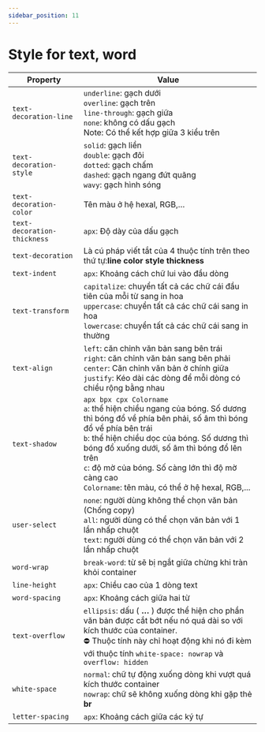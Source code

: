 ```yaml
---
sidebar_position: 11
---
```


# Style for text, word

| Property                    | Value                                                                                                                                                                                                                                                                                                                                                        |
| --------------------------- | ------------------------------------------------------------------------------------------------------------------------------------------------------------------------------------------------------------------------------------------------------------------------------------------------------------------------------------------------------------ |
| `text-decoration-line`      | `underline`: gạch dưới <br />`overline`: gạch trên <br />`line-through`: gạch giữa <br />`none`: không có dấu gạch<br />Note: Có thể kết hợp giữa 3 kiểu trên                                                                                                                                                                                                |
| `text-decoration-style`     | `solid`: gạch liền<br />`double`: gạch đôi<br />`dotted`: gạch chấm<br />`dashed`: gạch ngang đứt quãng<br />`wavy`: gạch hình sóng                                                                                                                                                                                                                          |
| `text-decoration-color`     | Tên màu ở hệ hexal, RGB,…                                                                                                                                                                                                                                                                                                                                    |
| `text-decoration-thickness` | `apx`: Độ dày của dấu gạch                                                                                                                                                                                                                                                                                                                                   |
| `text-decoration`           | Là cú pháp viết tắt của 4 thuộc tính trên theo thứ tự:**line color style thickness**                                                                                                                                                                                                                                                                         |
| `text-indent`               | `apx`: Khoảng cách chữ lui vào đầu dòng                                                                                                                                                                                                                                                                                                                      |
| `text-transform`            | `capitalize`: chuyển tất cả các chữ cái đầu tiên của mỗi từ sang in hoa<br />`uppercase`: chuyển tất cả các chữ cái sang in hoa<br />`lowercase`: chuyển tất cả các chữ cái sang in thường                                                                                                                                                                   |
| `text-align`                | `left`: căn chỉnh văn bản sang bên trái<br />`right`: căn chỉnh văn bản sang bên phải<br />`center`: Căn chỉnh văn bản ở chính giữa<br />`justify`: Kéo dài các dòng để mỗi dòng có chiều rộng bằng nhau                                                                                                                                                     |
| `text-shadow`               | `apx bpx cpx Colorname`<br />`a`: thể hiện chiều ngang của bóng. Số dương thì bóng đổ về phía bên phải, số âm thì bóng đổ về phía bên trái<br />`b`: thể hiện chiều dọc của bóng. Số dương thì bóng đổ xuống dưới, số âm thì bóng đổ lên trên<br />`c`: độ mờ của bóng. Số càng lớn thì độ mờ càng cao<br />`Colorname`: tên màu, có thể ở hệ hexal, RGB,... |
| `user-select`               | `none`: người dùng không thể chọn văn bản (Chống copy)<br />`all`: người dùng có thể chọn văn bản với 1 lần nhấp chuột<br />`text`: người dùng có thể chọn văn bản với 2 lần nhấp chuột                                                                                                                                                                      |
| `word-wrap`                 | `break-word`: từ sẽ bị ngắt giữa chừng khi tràn khỏi container                                                                                                                                                                                                                                                                                               |
| `line-height`               | `apx`: Chiều cao của 1 dòng text                                                                                                                                                                                                                                                                                                                             |
| `word-spacing`              | `apx`: Khoảng cách giữa hai từ                                                                                                                                                                                                                                                                                                                               |
| `text-overflow`             | `ellipsis`: dấu ( **…** ) được thể hiện cho phần văn bản được cắt bớt nếu nó quá dài so với kích thước của container.<br />⛔️ Thuộc tính này chỉ hoạt động khi nó đi kèm với thuộc tính `white-space: nowrap` và `overflow: hidden`                                                                                                                         |
| `white-space`               | `normal`: chữ tự động xuống dòng khi vượt quá kích thước container<br />`nowrap`: chữ sẽ không xuống dòng khi gặp thẻ **br**                                                                                                                                                                                                                                 |
| `letter-spacing`            | `apx`: Khoảng cách giữa các ký tự                                                                                                                                                                                                                                                                                                                            |
